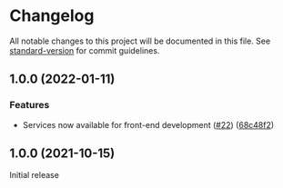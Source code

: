 # Changelog

All notable changes to this project will be documented in this file. See [standard-version](https://github.com/conventional-changelog/standard-version) for commit guidelines.

## 1.0.0 (2022-01-11)


### Features

* Services now available for front-end development ([#22](https://www.github.com/johnsonandjohnson/mettle-components/issues/22)) ([68c48f2](https://www.github.com/johnsonandjohnson/mettle-components/commit/68c48f268f3690e30884cef703bf5d8fb9430fa6))

## 1.0.0 (2021-10-15)

Initial release

